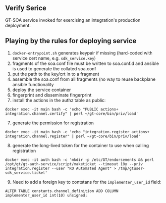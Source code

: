 Verify Serice
---

GT-SOA service invoked for exercising an integration's production deployment.

Playing by the rules for deploying service
---

 1. `docker-entrypoint.sh` generates keypair if missing (hard-coded with service cert name, e.g. `sdk_service.key`)
 3. fragments of the soa.conf file must be written to soa.conf.d and ansible is used to generate the collated soa.conf
  1. put the path to the key/crt in to a fragment
  2. assemble the soa.conf from all fragments (no way to reuse backplane ansible functionality
 4. deploy the service container
 5. fingerprint and disseminate fingerprint
 6. install the actions in the authz table as public:

```
docker exec -it main bash -c 'echo "PUBLIC actions+ integration.channel.certify" | perl ~/gt-core/bin/priv/load'
```

 7. generate the permission for registration

```
docker exec -it main bash -c 'echo "integration.register actions+ integration.channel.register" | perl ~/gt-core/bin/priv/load'
```

 8. generate the long-lived token for the container to use when calling registration

```
docker exec -it auth bash -c 'mkdir -p /etc/GT/endorsements && perl /opt/gt/gt-auth-service/script/maketicket --timeout 10y --priv integration.register --user "RO Automated Agent" > /tmp/gtuser-sdk_service.ticket'
```

 9. Need to add a foreign key to contstans for the `implementer_user_id` field:

```
ALTER TABLE constants.channel_definition ADD COLUMN implementer_user_id int(10) unsigned;
```